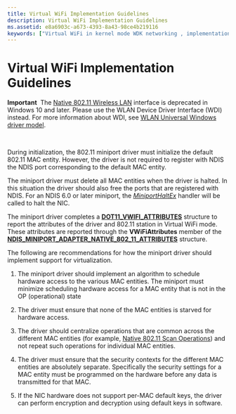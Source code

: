```yaml
---
title: Virtual WiFi Implementation Guidelines
description: Virtual WiFi Implementation Guidelines
ms.assetid: e8a6903c-a673-4393-8a43-98ce4b219116
keywords: ["Virtual WiFi in kernel mode WDK networking , implementation"]
---
```


# Virtual WiFi Implementation Guidelines


**Important**  The [Native 802.11 Wireless LAN](native-802-11-wireless-lan4.md) interface is deprecated in Windows 10 and later. Please use the WLAN Device Driver Interface (WDI) instead. For more information about WDI, see [WLAN Universal Windows driver model](wifi-universal-driver-model.md).

 

During initialization, the 802.11 miniport driver must initialize the default 802.11 MAC entity. However, the driver is not required to register with NDIS the NDIS port corresponding to the default MAC entity.

The miniport driver must delete all MAC entities when the driver is halted. In this situation the driver should also free the ports that are registered with NDIS. For an NDIS 6.0 or later miniport, the [*MiniportHaltEx*](https://msdn.microsoft.com/library/windows/hardware/ff559388) handler will be called to halt the NIC.

The miniport driver completes a [**DOT11\_VWIFI\_ATTRIBUTES**](https://msdn.microsoft.com/library/windows/hardware/ff548808) structure to report the attributes of the driver and 802.11 station in Virtual WiFi mode. These attributes are reported through the **VWiFiAttributes** member of the [**NDIS\_MINIPORT\_ADAPTER\_NATIVE\_802\_11\_ATTRIBUTES**](https://msdn.microsoft.com/library/windows/hardware/ff565926) structure.

The following are recommendations for how the miniport driver should implement support for virtualization.

1.  The miniport driver should implement an algorithm to schedule hardware access to the various MAC entities. The miniport must minimize scheduling hardware access for a MAC entity that is not in the OP (operational) state

2.  The driver must ensure that none of the MAC entities is starved for hardware access.

3.  The driver should centralize operations that are common across the different MAC entities (for example, [Native 802.11 Scan Operations](native-802-11-scan-operations.md)) and not repeat such operations for individual MAC entities.

4.  The driver must ensure that the security contexts for the different MAC entities are absolutely separate. Specifically the security settings for a MAC entity must be programmed on the hardware before any data is transmitted for that MAC.

5.  If the NIC hardware does not support per-MAC default keys, the driver can perform encryption and decryption using default keys in software.

 

 





